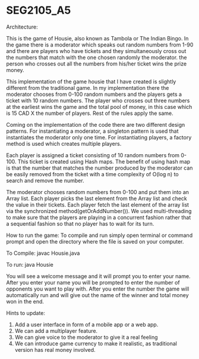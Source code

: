 # SEG2105_A5
Architecture: 

This is the game of Housie, also known as Tambola or The Indian Bingo. In the game there is a moderator which speaks out random numbers from 1-90 and there are players who have tickets and they simultaneously cross out the numbers that match with the one chosen randomly the moderator. the person who crosses out all the numbers from his/her ticket wins the prize money.

This implementation of the game housie that I have created is slightly different from the traditional game. In my implementation there the moderator chooses from 0-100 random numbers and the players gets a ticket with 10 random numbers. The player who crosses out three numbers at the earliest wins the game and the total pool of money, in this case which is 15 CAD X the number of players. Rest of the rules apply the same.

Coming on the implementation of the code there are two different design patterns. For instantiating a moderator, a singleton pattern is used that instantiates the moderator only one time. For instantiating players, a factory method is used which creates multiple players.

Each player is assigned a ticket consisting of 10 random numbers from 0-100. This ticket is created using Hash maps. The benefit of using hash map is that the number that matches the number produced by the moderator can be easily removed from the ticket with a time complexity of O(log n) to search and remove the number.

The moderator chooses random numbers from 0-100 and put them into an Array list. Each player picks the last element from the Array list and check the value in their tickets. Each player fetch the last element of the array list via the synchronized method(getOrAddNumber()). We used multi-threading to make sure that the players are playing in a concurrent fashion rather that a sequential fashion so that no player has to wait for its turn.


How to run the game:
To compile and run simply open terminal or command prompt and open the directory where the file is saved on your computer.

To Compile: 
javac Housie.java

To run: 
java Housie

You will see a welcome message and it will prompt you to enter your name. After you enter your name you will be prompted to enter the number of opponents you want to play with. After you enter the number the game will automatically run and will give out the name of the winner and total money won in the end.

Hints to update:
1.	Add a user interface in form of a mobile app or a web app.
2.	We can add a multiplayer feature.
3.	We can give voice to the moderator to give it a real feeling
4.	We can introduce game currency to make it realistic, as traditional version has real money involved.


